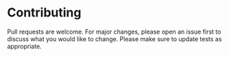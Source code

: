 # Contributing

Pull requests are welcome. For major changes, please open an issue first to discuss what
you would like to change. Please make sure to update tests as appropriate.
